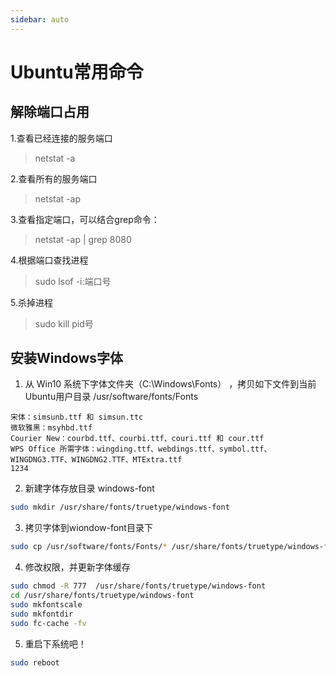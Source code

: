 ```yaml
---
sidebar: auto
---
```

# Ubuntu常用命令

## 解除端口占用

1.查看已经连接的服务端口

> netstat -a

2.查看所有的服务端口

> netstat -ap

3.查看指定端口，可以结合grep命令：

>  netstat -ap | grep 8080

4.根据端口查找进程

> sudo lsof -i:端口号

5.杀掉进程

> sudo kill pid号



## 安装Windows字体

1. 从 Win10 系统下字体文件夹（C:\Windows\Fonts） ，拷贝如下文件到当前Ubuntu用户目录 /usr/software/fonts/Fonts

```
宋体：simsunb.ttf 和 simsun.ttc
微软雅黑：msyhbd.ttf
Courier New：courbd.ttf、courbi.ttf、couri.ttf 和 cour.ttf
WPS Office 所需字体：wingding.ttf、webdings.ttf、symbol.ttf、WINGDNG3.TTF、WINGDNG2.TTF、MTExtra.ttf
1234
```

2. 新建字体存放目录 windows-font

```bash
sudo mkdir /usr/share/fonts/truetype/windows-font
```

3. 拷贝字体到wiondow-font目录下

```bash
sudo cp /usr/software/fonts/Fonts/* /usr/share/fonts/truetype/windows-font
```

4. 修改权限，并更新字体缓存

```bash
sudo chmod -R 777  /usr/share/fonts/truetype/windows-font
cd /usr/share/fonts/truetype/windows-font
sudo mkfontscale
sudo mkfontdir
sudo fc-cache -fv
```

5. 重启下系统吧！

```bash
sudo reboot
```